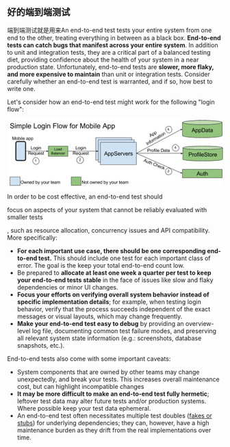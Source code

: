 ## 好的端到端测试

端到端测试就是用来An end-to-end test tests your entire system from one end to the other, treating everything in between as a black box. **End-to-end tests can catch bugs that manifest across your entire system**. In addition to unit and integration tests, they are a critical part of a balanced testing diet, providing confidence about the health of your system in a near production state. Unfortunately, end-to-end tests are **slower, more flaky, and more expensive to maintain** than unit or integration tests. Consider carefully whether an end-to-end test is warranted, and if so, how best to write one.

Let's consider how an end-to-end test might work for the following "login flow":

![端到端系统](../../images/TotT-02-11E2E-test.png)

In order to be cost effective, an end-to-end test should 

focus on aspects of your system that cannot be reliably evaluated with smaller tests

, such as resource allocation, concurrency issues and API compatibility. More specifically:

- **For each important use case, there should be one corresponding end-to-end test.** This should include one test for each important class of error. The goal is the keep your total end-to-end count low.
- Be prepared to **allocate at least one week a quarter per test to keep your end-to-end tests stable** in the face of issues like slow and flaky dependencies or minor UI changes.
- **Focus your efforts on verifying overall system behavior instead of specific implementation details**; for example, when testing login behavior, verify that the process succeeds independent of the exact messages or visual layouts, which may change frequently.
- **Make your end-to-end test easy to debug** by providing an overview-level log file, documenting common test failure modes, and preserving all relevant system state information (e.g.: screenshots, database snapshots, etc.).

End-to-end tests also come with some important caveats:

- System components that are owned by other teams may change unexpectedly, and break your tests. This increases overall maintenance cost, but can highlight incompatible changes
- **It may be more difficult to make an end-to-end test fully hermetic**; leftover test data may alter future tests and/or production systems. Where possible keep your test data ephemeral.
- An end-to-end test often necessitates multiple test doubles ([fakes or stubs](https://testing.googleblog.com/2013/07/testing-on-toilet-know-your-test-doubles.html)) for underlying dependencies; they can, however, have a high maintenance burden as they drift from the real implementations over time.